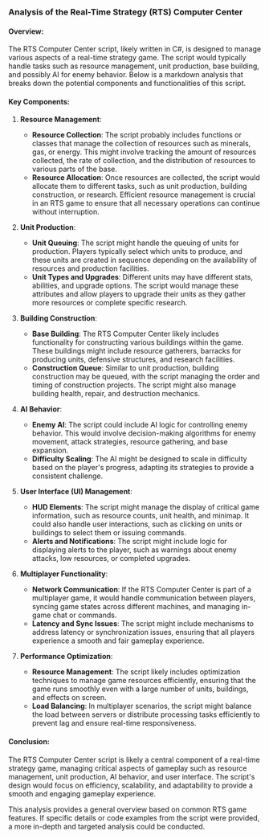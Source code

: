 
### Analysis of the Real-Time Strategy (RTS) Computer Center

#### Overview:
The RTS Computer Center script, likely written in C#, is designed to manage various aspects of a real-time strategy game. The script would typically handle tasks such as resource management, unit production, base building, and possibly AI for enemy behavior. Below is a markdown analysis that breaks down the potential components and functionalities of this script.

#### Key Components:

1. **Resource Management**:
   - **Resource Collection**: The script probably includes functions or classes that manage the collection of resources such as minerals, gas, or energy. This might involve tracking the amount of resources collected, the rate of collection, and the distribution of resources to various parts of the base.
   - **Resource Allocation**: Once resources are collected, the script would allocate them to different tasks, such as unit production, building construction, or research. Efficient resource management is crucial in an RTS game to ensure that all necessary operations can continue without interruption.

2. **Unit Production**:
   - **Unit Queuing**: The script might handle the queuing of units for production. Players typically select which units to produce, and these units are created in sequence depending on the availability of resources and production facilities.
   - **Unit Types and Upgrades**: Different units may have different stats, abilities, and upgrade options. The script would manage these attributes and allow players to upgrade their units as they gather more resources or complete specific research.

3. **Building Construction**:
   - **Base Building**: The RTS Computer Center likely includes functionality for constructing various buildings within the game. These buildings might include resource gatherers, barracks for producing units, defensive structures, and research facilities.
   - **Construction Queue**: Similar to unit production, building construction may be queued, with the script managing the order and timing of construction projects. The script might also manage building health, repair, and destruction mechanics.

4. **AI Behavior**:
   - **Enemy AI**: The script could include AI logic for controlling enemy behavior. This would involve decision-making algorithms for enemy movement, attack strategies, resource gathering, and base expansion.
   - **Difficulty Scaling**: The AI might be designed to scale in difficulty based on the player's progress, adapting its strategies to provide a consistent challenge.

5. **User Interface (UI) Management**:
   - **HUD Elements**: The script might manage the display of critical game information, such as resource counts, unit health, and minimap. It could also handle user interactions, such as clicking on units or buildings to select them or issuing commands.
   - **Alerts and Notifications**: The script might include logic for displaying alerts to the player, such as warnings about enemy attacks, low resources, or completed upgrades.

6. **Multiplayer Functionality**:
   - **Network Communication**: If the RTS Computer Center is part of a multiplayer game, it would handle communication between players, syncing game states across different machines, and managing in-game chat or commands.
   - **Latency and Sync Issues**: The script might include mechanisms to address latency or synchronization issues, ensuring that all players experience a smooth and fair gameplay experience.

7. **Performance Optimization**:
   - **Resource Management**: The script likely includes optimization techniques to manage game resources efficiently, ensuring that the game runs smoothly even with a large number of units, buildings, and effects on screen.
   - **Load Balancing**: In multiplayer scenarios, the script might balance the load between servers or distribute processing tasks efficiently to prevent lag and ensure real-time responsiveness.

#### Conclusion:
The RTS Computer Center script is likely a central component of a real-time strategy game, managing critical aspects of gameplay such as resource management, unit production, AI behavior, and user interface. The script's design would focus on efficiency, scalability, and adaptability to provide a smooth and engaging gameplay experience.

This analysis provides a general overview based on common RTS game features. If specific details or code examples from the script were provided, a more in-depth and targeted analysis could be conducted.
